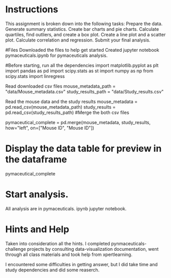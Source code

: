 

# Instructions

This assignment is broken down into the following tasks:
Prepare the data.
Generate summary statistics.
Create bar charts and pie charts.
Calculate quartiles, find outliers, and create a box plot.
Create a line plot and a scatter plot.
Calculate correlation and regression.
Submit your final analysis.

#Files
Downloaded the files to help get started
Created jupyter notebook pymaceuticals.ipynb for pymaceuticals analysis.

#Before starting, 
run all the dependencies 
import matplotlib.pyplot as plt
import pandas as pd
import scipy.stats as st
import numpy as np
from scipy.stats import linregress

Read  downloaded csv files 
mouse_metadata_path = "data/Mouse_metadata.csv"
study_results_path = "data/Study_results.csv"

Read the mouse data and the study results
mouse_metadata = pd.read_csv(mouse_metadata_path)
study_results = pd.read_csv(study_results_path)
#Merge the both csv files 

 pymaceutical_complete = pd.merge(mouse_metadata, study_results, how="left", on=["Mouse ID", "Mouse ID"])

# Display the data table for preview in the dataframe

pymaceutical_complete

# Start analysis.
All analysis are in pymaceuticals. ipynb jupyter notebook.

# Hints and Help

Taken into consideration all the hints. I completed pynmaceuticals-challenge projects by consulting data-visualization documentation, 
went through all class materials and took  help from xpertlearning.

I encountered some difficulties in getting answer, but I did take time and study dependencies and did some reaserch.
    
   
     




